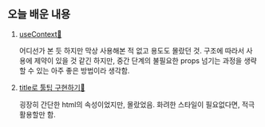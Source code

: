 ## 오늘 배운 내용
1. [useContext🐸](https://www.notion.so/cnri/useContext-8417dc276f4f411384bd9d5caf243cd5)
  
    어디선가 본 듯 하지만 막상 사용해본 적 없고 용도도 몰랐던 것. 
  구조에 따라서 사용에 제약이 있을 것 같긴 하지만, 중간 단계의 불필요한 props 넘기는 과정을 생략할 수 있는 아주 좋은 방법이라 생각함. 
  


2. [title로 툴팁 구현하기📌](https://cnri.notion.site/tooltip-bfa623aa94cc4d019f8b70eb25d44226) 

   굉장히 간단한 html의 속성이었지만, 몰랐었음. 
   화려한 스타일이 필요없다면, 적극 활용할만 함. 
 

